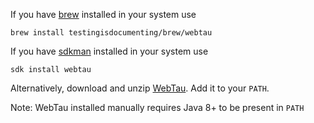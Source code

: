 If you have [brew](https://brew.sh) installed in your system use

```
brew install testingisdocumenting/brew/webtau
```

If you have [sdkman](https://sdkman.io) installed in your system use

```
sdk install webtau
```

Alternatively, download and unzip [WebTau](https://repo.maven.apache.org/maven2/org/testingisdocumenting/webtau/webtau-dist/${project.version}/webtau-dist-${project.version}-webtau.zip). 
Add it to your `PATH`.

Note: WebTau installed manually requires Java 8+ to be present in `PATH`